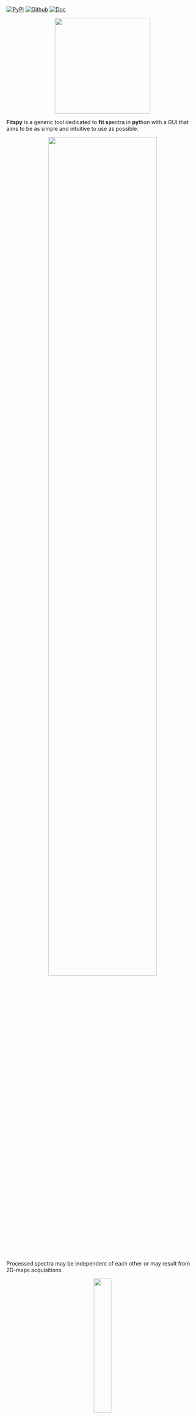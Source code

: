 [![PyPI](https://img.shields.io/pypi/v/fitspy?label=pypi%20package)](
https://pypi.org/project/fitspy/)
[![Github](https://img.shields.io/badge/GitHub-GPL--3.0-informational)](
https://github.dev/CEA-MetroCarac/fitspy)
[![Doc](https://img.shields.io/badge/%F0%9F%95%AE-docs-green.svg)](
https://cea-metrocarac.github.io/fitspy/doc/index.html)


<p align="center" width="100%">
    <img align="center" width=250 src=https://cea-metrocarac.github.io/fitspy/logo.png>
</p>


**Fitspy** is a generic tool dedicated to **fit sp**ectra in **py**thon with a GUI that aims to be as simple and intuitive to use as possible.

<p align="center" width="100%">
    <img align="center" width="75%" src=https://cea-metrocarac.github.io/fitspy/fitspy.png>
</p>

Processed spectra may be independent of each other or may result from 2D-maps
acquisitions.

<p align="center" width="100%">
    <img align="center" width="30%" src=https://cea-metrocarac.github.io/fitspy/2d-map.png> <br>
    <em>Example of fitspy 2D-map frame interacting with the main GUI.</em> 
</p>

The predefined peak models considered in Fitspy are  `Gaussian`, `Lorentzian`, `Asymetric Gaussian`, `Asymetric Lorentzian` and `Pseudovoigt`.

A `constant`, `linear`, `parabolic` or `exponential` background model can also be added in the fitting.

In both cases, `user-defined models` can be added.

Fitspy main features:

- Fitspy uses the [lmfit](https://github.com/lmfit/lmfit-py) library to fit the spectra
- The fit processing can be multi-threaded
- Bounds and constraints can be set on each peaks models parameter
- From an automatic noise level estimation, according to the local noise, peak models can be automatically deactivated
- Fitspy also includes automatic outlier detection to be excluded during the fitting process

All actions allowed with the GUI can be executed in script mode (see examples [here](https://github.com/CEA-MetroCarac/fitspy/tree/main/examples)).
These actions (like baseline and peaks definition, parameters constraints, ...) can be saved in a `Fitspy model` and replayed as-is or applied to other new spectra datasets.


## Installation

```
pip install fitspy
```

*(See the [documentation](https://cea-metrocarac.github.io/fitspy/doc/user_guide/intro.html#install-and-launching) for more details)*


## Tests and examples execution

```
pip install pytest
git clone https://github.com/CEA-MetroCarac/fitspy.git
cd fitspy
pytest
python examples/ex_gui_auto_decomposition.py
python examples/ex_.......
```

*(See the [documentation](https://cea-metrocarac.github.io/fitspy/doc/user_guide/intro.html#install-and-launching) for more details)*


## Quick start

Launch the application:

```
fitspy
```

Then, from the top to the bottom of the right panel:

- `Select` file(s)
- *(Optional)* Define the **X-range**
- Define the baseline to `subtract` *(left or right click on the figure to add or delete (resp.) a baseline point)*
- *(Optional)* Normalize the spectrum/spectra
- Click on the `Fitting` panel to activate it
- Select `Peak model` and add peaks *(left or right click on the figure to add or delete (resp.) a peak)*
- *(Optional)* Add a background (**BKG model**) to be fitted
- *(Optional)* Use **Parameters** to set bounds and constraints
- `Fit` the selected spectrum/spectra
- *(Optional)* **Save** the parameters in **.csv** format
- *(Optional)* **Save** the **Model** in a .json file (to be replayed later)


*(See the [documentation](https://cea-metrocarac.github.io/fitspy/doc/user_guide/workflow.html) for more details)*


### Authors information


In case you use the results of this code in an article, please cite:

- Quéméré P., (2024). Fitspy: A python package for spectral decomposition. *Journal of Open Source Software. (submitted)*

- Newville M., (2014). LMFIT: Non-Linear Least-Square Minimization and Curve-Fitting for Python. Zenodo. doi: 10.5281/zenodo.11813.